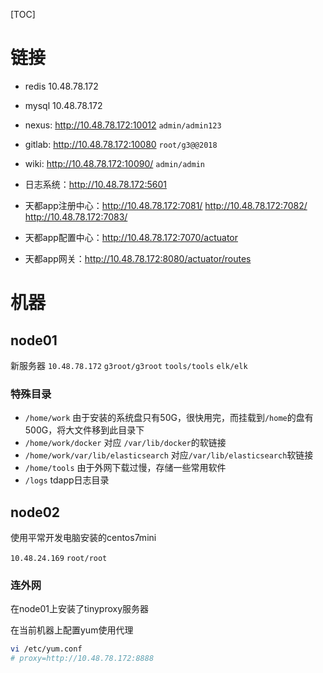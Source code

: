 [TOC]

# 链接

- redis 10.48.78.172
- mysql 10.48.78.172

- nexus: http://10.48.78.172:10012  `admin/admin123`
- gitlab: http://10.48.78.172:10080 `root/g3@@2018`
- wiki: http://10.48.78.172:10090/ `admin/admin`
- 日志系统：http://10.48.78.172:5601 
- 天都app注册中心：http://10.48.78.172:7081/ http://10.48.78.172:7082/ http://10.48.78.172:7083/
- 天都app配置中心：http://10.48.78.172:7070/actuator
- 天都app网关：http://10.48.78.172:8080/actuator/routes

# 机器

## node01 

新服务器 `10.48.78.172` `g3root/g3root` `tools/tools` `elk/elk`

### 特殊目录

- `/home/work` 由于安装的系统盘只有50G，很快用完，而挂载到`/home`的盘有500G，将大文件移到此目录下
- `/home/work/docker` 对应 `/var/lib/docker`的软链接
- `/home/work/var/lib/elasticsearch` 对应`/var/lib/elasticsearch`软链接
- `/home/tools` 由于外网下载过慢，存储一些常用软件
- `/logs` tdapp日志目录

## node02

使用平常开发电脑安装的centos7mini

`10.48.24.169` `root/root` 

### 连外网

在node01上安装了tinyproxy服务器

在当前机器上配置yum使用代理 

```bash
vi /etc/yum.conf
# proxy=http://10.48.78.172:8888
```


